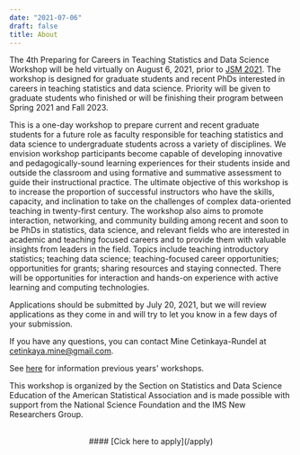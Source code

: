 ```yaml
---
date: "2021-07-06"
draft: false
title: About
---
```


The 4th Preparing for Careers in Teaching Statistics and Data Science Workshop will be held virtually on August 6, 2021, prior to [JSM 2021](https://ww2.amstat.org/meetings/jsm/2021/). The workshop is designed for graduate students and recent PhDs interested in careers in teaching statistics and data science. Priority will be given to graduate students who finished or will be finishing their program between Spring 2021 and Fall 2023.

This is a one-day workshop to prepare current and recent graduate students for a future role as faculty responsible for teaching statistics and data science to undergraduate students across a variety of disciplines. We envision workshop participants become capable of developing innovative and pedagogically-sound learning experiences for their students inside and outside the classroom and using formative and summative assessment to guide their instructional practice. The ultimate objective of this workshop is to increase the proportion of successful instructors who have the skills, capacity, and inclination to take on the challenges of complex data-oriented teaching in twenty-first century. The workshop also aims to promote interaction, networking, and community building among recent and soon to be PhDs in statistics, data science, and relevant fields who are interested in academic and teaching focused careers and to provide them with valuable insights from leaders in the field. Topics include teaching introductory statistics; teaching data science; teaching-focused career opportunities; opportunities for grants; sharing resources and staying connected. There will be opportunities for interaction and hands-on experience with active learning and computing technologies.

<!--
The workshop presenters include ...
-->

Applications should be submitted by July 20, 2021, but we will review applications as they come in and will try to let you know in a few days of your submission. 

If you have any questions, you can contact Mine Cetinkaya-Rundel at [cetinkaya.mine@gmail.com](mailto:cetinkaya.mine@gmail.com).

See [here](/past) for information previous years' workshops.

This workshop is organized by the Section on Statistics and Data Science Education of the American Statistical Association and is made possible with support from the National Science Foundation and the IMS New Researchers Group.

<br>
<center>
#### [Cick here to apply](/apply)
</center>
<br>
